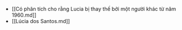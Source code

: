 - [[Có phân tích cho rằng Lucia bị thay thế bởi một người khác từ năm 1960.md]]
- [[Lúcia dos Santos.md]]
